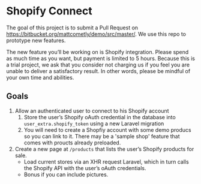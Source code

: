 # Shopify Connect

The goal of this project is to submit a Pull Request on https://bitbucket.org/mattcometly/demo/src/master/. We use this repo to prototype new features.

The new feature you’ll be working on is Shopify integration. Please spend as much time as you want, but payment is limited to 5 hours. Because this is a trial project, we ask that you consider not charging us if you feel you are unable to deliver a satisfactory result. In other words, please be mindful of your own time and abilities.

## Goals

1. Allow an authenticated user to connect to his Shopify account
   1. Store the user’s Shopify oAuth credential in the database into `user_extra.shopify_token` using a new Laravel migration
   2. You will need to create a Shopfiy account with some demo producs so you can link to it. There may be a 'sample shop' feature that comes with proucts already preloaded.
2. Create a new page at `/products` that lists the user’s Shopify products for sale.
   - Load current stores via an XHR request Laravel, which in turn calls the Shopify API with the user’s oAuth credentials.
   - Bonus if you can include pictures.
